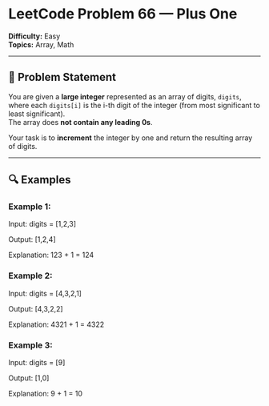 # LeetCode Problem 66 — Plus One

**Difficulty:** Easy  
**Topics:** Array, Math

---

## 🧠 Problem Statement

You are given a **large integer** represented as an array of digits, `digits`, where each `digits[i]` is the i-th digit of the integer (from most significant to least significant).  
The array does **not contain any leading 0s**.

Your task is to **increment** the integer by one and return the resulting array of digits.

---

## 🔍 Examples

### Example 1:
Input: digits = [1,2,3]

Output: [1,2,4]

Explanation: 123 + 1 = 124


### Example 2:
Input: digits = [4,3,2,1]

Output: [4,3,2,2]

Explanation: 4321 + 1 = 4322


### Example 3:
Input: digits = [9]

Output: [1,0]

Explanation: 9 + 1 = 10